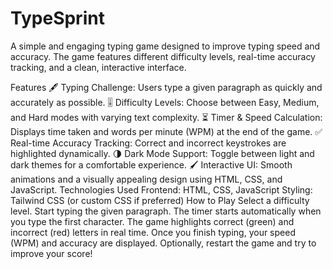 # TypeSprint
A simple and engaging typing game designed to improve typing speed and accuracy. The game features different difficulty levels, real-time accuracy tracking, and a clean, interactive interface.

Features
🖋 Typing Challenge: Users type a given paragraph as quickly and accurately as possible.
🎚 Difficulty Levels: Choose between Easy, Medium, and Hard modes with varying text complexity.
⏳ Timer & Speed Calculation: Displays time taken and words per minute (WPM) at the end of the game.
✅ Real-time Accuracy Tracking: Correct and incorrect keystrokes are highlighted dynamically.
🌗 Dark Mode Support: Toggle between light and dark themes for a comfortable experience.
🖌 Interactive UI: Smooth animations and a visually appealing design using HTML, CSS, and JavaScript.
Technologies Used
Frontend: HTML, CSS, JavaScript
Styling: Tailwind CSS (or custom CSS if preferred)
How to Play
Select a difficulty level.
Start typing the given paragraph.
The timer starts automatically when you type the first character.
The game highlights correct (green) and incorrect (red) letters in real time.
Once you finish typing, your speed (WPM) and accuracy are displayed.
Optionally, restart the game and try to improve your score!

